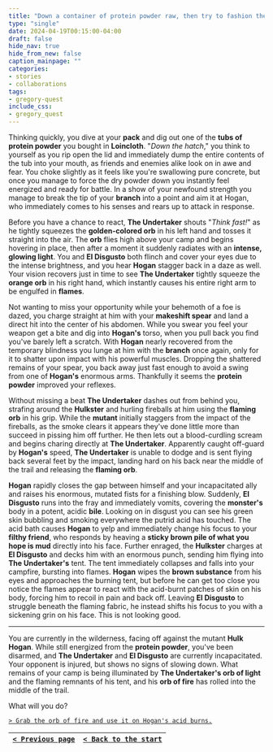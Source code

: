 ```yaml
---
title: "Down a container of protein powder raw, then try to fashion the branch into a spear."
type: "single"
date: 2024-04-19T00:15:00-04:00
draft: false
hide_nav: true
hide_from_new: false
caption_mainpage: ""
categories:
- stories
- collaborations
tags:
- gregory-quest
include_css:
- gregory_quest
---
```


Thinking quickly, you dive at your **pack** and dig out one of the **tubs of protein powder** you bought in **Loincloth**. "*Down the hatch*," you think to yourself as you rip open the lid and immediately dump the entire contents of the tub into your mouth, as friends and enemies alike look on in awe and fear. You choke slightly as it feels like you're swallowing pure concrete, but once you manage to force the dry powder down you instantly feel energized and ready for battle. In a show of your newfound strength you manage to break the tip of your **branch** into a point and aim it at Hogan, who immediately comes to his senses and rears up to attack in response.

Before you have a chance to react, **The Undertaker** shouts "*Think fast!*" as he tightly squeezes the **golden-colored orb** in his left hand and tosses it straight into the air. The **orb** flies high above your camp and begins hovering in place, then after a moment it suddenly radiates with an **intense, glowing light**. You and **El Disgusto** both flinch and cover your eyes due to the intense brightness, and you hear **Hogan** stagger back in a daze as well. Your vision recovers just in time to see **The Undertaker** tightly squeeze the **orange orb** in his right hand, which instantly causes his entire right arm to be engulfed in **flames**.

Not wanting to miss your opportunity while your behemoth of a foe is dazed, you charge straight at him with your **makeshift spear** and land a direct hit into the center of his abdomen. While you swear you feel your weapon get a bite and dig into **Hogan's** torso, when you pull back you find you've barely left a scratch. With **Hogan** nearly recovered from the temporary blindness you lunge at him with the **branch** once again, only for it to shatter upon impact with his powerful muscles. Dropping the shattered remains of your spear, you back away just fast enough to avoid a swing from one of **Hogan's** enormous arms. Thankfully it seems the **protein powder** improved your reflexes.

Without missing a beat **The Undertaker** dashes out from behind you, strafing around the **Hulkster** and hurling fireballs at him using the **flaming orb** in his grip. While the **mutant** initially staggers from the impact of the fireballs, as the smoke clears it appears they've done little more than succeed in pissing him off further. He then lets out a blood-curdling scream and begins charing directly at **The Undertaker**. Apparently caught off-guard by **Hogan's** speed, **The Undertaker** is unable to dodge and is sent flying back several feet by the impact, landing hard on his back near the middle of the trail and releasing the **flaming orb**.

**Hogan** rapidly closes the gap between himself and your incapacitated ally and raises his enormous, mutated fists for a finishing blow. Suddenly, **El Disgusto** runs into the fray and immediately vomits, covering the **monster's** body in a potent, acidic **bile**. Looking on in disgust you can see his green skin bubbling and smoking everywhere the putrid acid has touched. The acid bath causes **Hogan** to yelp and immediately change his focus to your **filthy friend**, who responds by heaving a **sticky brown pile of what you hope is mud** directly into his face. Further enraged, the **Hulkster** charges at **El Disgusto** and decks him with an enormous punch, sending him flying into **The Undertaker's** tent. The tent immediately collapses and falls into your campfire, bursting into flames. **Hogan** wipes the **brown substance** from his eyes and approaches the burning tent, but before he can get too close you notice the flames appear to react with the acid-burnt patches of skin on his body, forcing him to recoil in pain and back off. Leaving **El Disgusto** to struggle beneath the flaming fabric, he instead shifts his focus to you with a sickening grin on his face. This is not looking good.

---

You are currently in the wilderness, facing off against the mutant **Hulk Hogan**. While still energized from the **protein powder**, you've been disarmed, and **The Undertaker** and **El Disgusto** are currently incapacitated. Your opponent is injured, but shows no signs of slowing down. What remains of your camp is being illuminated by **The Undertaker's orb of light** and the flaming remnants of his tent, and his **orb of fire** has rolled into the middle of the trail.

What will you do?

[``> Grab the orb of fire and use it on Hogan's acid burns.``](../104)

|[``< Previous page``](../102)|[``< Back to the start``](../)|
|---|---|